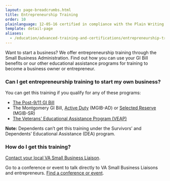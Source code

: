 ```yaml
---
layout: page-breadcrumbs.html
title: Entrepreneurship Training
order: 10
plainlanguage: 12-05-16 certified in compliance with the Plain Writing Act
template: detail-page
aliases:
  - /education/advanced-training-and-certifications/entrepreneurship-training/
---
```


<div class="va-introtext">

Want to start a business? We offer entrepreneurship training through the Small Business Administration. Find out how you can use your GI Bill benefits or our other educational assistance programs for training to become a business owner or entrepreneur. 

</div>


<div class="feature" markdown="1">

### Can I get entrepreneurship training to start my own business?

You can get this training if you qualify for any of these programs:

- [The Post-9/11 GI Bill](/education/about-gi-bill-benefits/post-9-11/)
- The Montgomery GI Bill, [Active Duty](/education/about-gi-bill-benefits/montgomery-active-duty/) (MGIB-AD) or [Selected Reserve](/education/about-gi-bill-benefits/montgomery-selected-reserve/) (MGIB-SR)
- [The Veterans' Educational Assistance Program (VEAP)](/education/other-va-education-benefits/veap/)

**Note:** Dependents can’t get this training under the Survivors’ and Dependents’ Educational Assistance (DEA) program.

</div>

### How do I get this training? 

[Contact your local VA Small Business Liaison](https://www.va.gov/osdbu/about/contacts.asp).

Go to a conference or event to talk directly to VA Small Business Liaisons and entrepreneurs. [Find a conference or event](https://www.va.gov/osdbu/calendar.asp).
